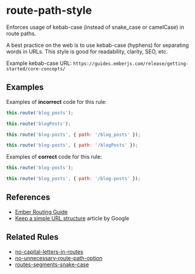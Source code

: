 # route-path-style

Enforces usage of kebab-case (instead of snake_case or camelCase) in route paths.

A best practice on the web is to use kebab-case (hyphens) for separating words in URLs. This style is good for readability, clarity, SEO, etc.

Example kebab-case URL: `https://guides.emberjs.com/release/getting-started/core-concepts/`

## Examples

Examples of **incorrect** code for this rule:

```js
this.route('blog_posts');
```

```js
this.route('blogPosts');
```

```js
this.route('blog-posts', { path: '/blog_posts' });
```

```js
this.route('blog-posts', { path: '/blogPosts' });
```

Examples of **correct** code for this rule:

```js
this.route('blog-posts');
```

```js
this.route('blog_posts', { path: '/blog-posts' });
```

## References

* [Ember Routing Guide](https://guides.emberjs.com/release/routing/)
* [Keep a simple URL structure](https://support.google.com/webmasters/answer/76329) article by Google

## Related Rules

* [no-capital-letters-in-routes](no-capital-letters-in-routes.md)
* [no-unnecessary-route-path-option](no-unnecessary-route-path-option.md)
* [routes-segments-snake-case](routes-segments-snake-case.md)
